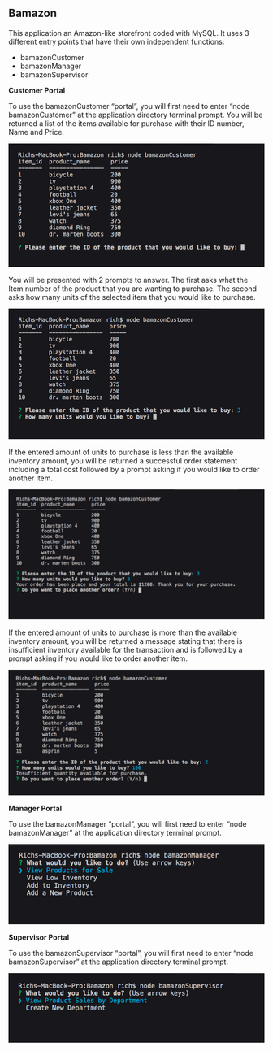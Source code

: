## Bamazon ##

This application an Amazon-like storefront coded with MySQL.  It uses 3 different entry points that have their own independent functions:


- bamazonCustomer
- bamazonManager
- bamazonSupervisor



**Customer Portal**

To use the bamazonCustomer “portal”, you will first need to enter “node bamazonCustomer” at the application directory terminal prompt. You will be returned a list of the items available for purchase with their ID number, Name and Price.


![Screenshot](/demo%20images/bamazonCustomer1.png)



You will be presented with 2 prompts to answer. The first asks what the Item number of the product that you are wanting to purchase. The second asks how many units of the selected item that you would like to purchase.


![Screenshot](/demo%20images/bamazonCustomer2.png)



If the entered amount of units to purchase is less than the available inventory amount, you will be returned a successful order statement including a total cost followed by a prompt asking if you would like to order another item.

![Screenshot](/demo%20images/bamazonCustomer3.png)



If the entered amount of units to purchase is more than the available inventory amount, you will be returned a message stating that there is insufficient inventory available for the transaction and is followed by a prompt asking if you would like to order another item.

![Screenshot](/demo%20images/bamazonCustomer4.png)






**Manager Portal**

To use the bamazonManager “portal”, you will first need to enter “node bamazonManager” at the application directory terminal prompt. 


![Screenshot](/demo%20images/bamazonManager1.png)


























**Supervisor Portal**

To use the bamazonSupervisor “portal”, you will first need to enter “node bamazonSupervisor” at the application directory terminal prompt. 


![Screenshot](/demo%20images/bamazonSupervisor1.png)